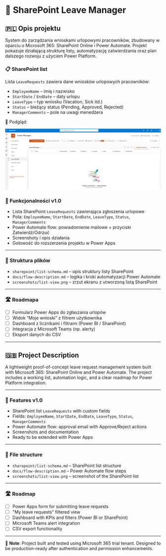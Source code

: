 # 📅 SharePoint Leave Manager

## 🇵🇱 Opis projektu

System do zarządzania wnioskami urlopowymi pracowników, zbudowany w oparciu o Microsoft 365: SharePoint Online i Power Automate. Projekt pokazuje działającą strukturę listy, automatyzację zatwierdzania oraz plan dalszego rozwoju z użyciem Power Platform.

### 📋 SharePoint list

Lista `LeaveRequests` zawiera dane wniosków urlopowych pracowników:

- `EmployeeName` – imię i nazwisko
- `StartDate` / `EndDate` – daty urlopu
- `LeaveType` – typ wniosku (Vacation, Sick itd.)
- `Status` – bieżący status (Pending, Approved, Rejected)
- `ManagerComments` – pole na uwagi menedżera

📸 Podgląd:

![Lista SharePoint](./screenshots/list-view.png)


### 🔧 Funkcjonalności v1.0
- Lista SharePoint `LeaveRequests` zawierająca zgłoszenia urlopowe
- Pola: `EmployeeName`, `StartDate`, `EndDate`, `LeaveType`, `Status`, `ManagerComments`
- Power Automate flow: powiadomienie mailowe + przyciski Zatwierdź/Odrzuć
- Screenshoty i opis działania
- Gotowość do rozszerzenia projektu w Power Apps

---

### 📂 Struktura plików

- `sharepoint/list-schema.md` – opis struktury listy SharePoint
- `docs/flow-description.md` – logika i kroki automatyzacji Power Automate
- `screenshots/list-view.png` – zrzut ekranu z utworzoną listą SharePoint

---

### 🛣️ Roadmapa
- [ ] Formularz Power Apps do zgłaszania urlopów
- [ ] Widok “Moje wnioski” z filtrem użytkownika
- [ ] Dashboard z licznikami i filtrami (Power BI / SharePoint)
- [ ] Integracja z Microsoft Teams (np. alerty)
- [ ] Eksport danych do CSV

---

## 🇬🇧 Project Description

A lightweight proof-of-concept leave request management system built with Microsoft 365: SharePoint Online and Power Automate. The project includes a working list, automation logic, and a clear roadmap for Power Platform integration.

---

### 🔧 Features v1.0
- SharePoint list `LeaveRequests` with custom fields
- Fields: `EmployeeName`, `StartDate`, `EndDate`, `LeaveType`, `Status`, `ManagerComments`
- Power Automate flow: approval email with Approve/Reject actions
- Screenshots and documentation
- Ready to be extended with Power Apps

---

### 📂 File structure

- `sharepoint/list-schema.md` – SharePoint list structure
- `docs/flow-description.md` – Power Automate flow steps
- `screenshots/list-view.png` – screenshot of the SharePoint list

---

### 🛣️ Roadmap
- [ ] Power Apps form for submitting leave requests
- [ ] "My leave requests" filtered view
- [ ] Dashboard with KPIs and filters (Power BI or SharePoint)
- [ ] Microsoft Teams alert integration
- [ ] CSV export functionality

---

📌 **Note**: Project built and tested using Microsoft 365 trial tenant. Designed to be production-ready after authentication and permission enhancements.
